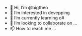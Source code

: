 - 👋 Hi, I’m @bigtheo
- 👀 I’m interested in devepping 
- 🌱 I’m currently learning c#
- 💞️ I’m looking to collaborate on ...
- 📫 How to reach me ...

<!---
bigtheo/bigtheo is a ✨ special ✨ repository because its `README.md` (this file) appears on your GitHub profile.
You can click the Preview link to take a look at your changes.
--->
